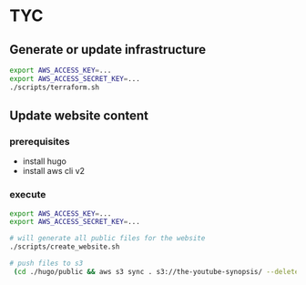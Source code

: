 # TYC

## Generate or update infrastructure
```bash
export AWS_ACCESS_KEY=...
export AWS_ACCESS_SECRET_KEY=...
./scripts/terraform.sh
```

## Update website content
### prerequisites
- install hugo
- install aws cli v2
### execute
```bash
export AWS_ACCESS_KEY=...
export AWS_ACCESS_SECRET_KEY=...

# will generate all public files for the website
./scripts/create_website.sh

# push files to s3
 (cd ./hugo/public && aws s3 sync . s3://the-youtube-synopsis/ --delete)
```
